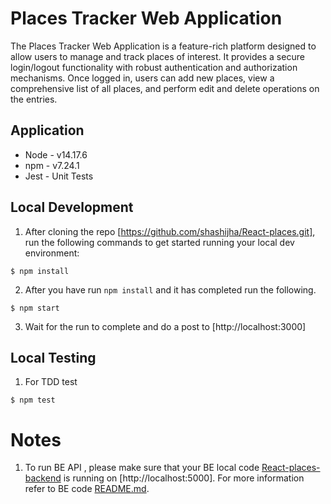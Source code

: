 # Places Tracker Web Application

The Places Tracker Web Application is a feature-rich platform designed to allow users to manage and track places of interest. It provides a secure login/logout functionality with robust authentication and authorization mechanisms. Once logged in, users can add new places, view a comprehensive list of all places, and perform edit and delete operations on the entries.

## Application

- Node - v14.17.6
- npm - v7.24.1
- Jest - Unit Tests

## Local Development

1. After cloning the repo [https://github.com/shashijha/React-places.git], run the following commands to get started running your local dev environment:

```
$ npm install
```

2. After you have run `npm install` and it has completed run the following.

```
$ npm start
```

3. Wait for the run to complete and do a post to [http://localhost:3000]

## Local Testing

1. For TDD test

```
$ npm test
```

# Notes

1. To run BE API , please make sure that your BE local code [React-places-backend](https://github.com/shashijha/React-places-backend.git) is running on [http://localhost:5000]. For more information refer to BE code [README.md](https://github.com/shashijha/React-places-backend/blob/main/README.md).


